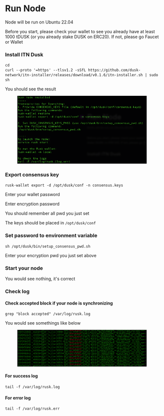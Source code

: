 # Run Node

Node will be run on Ubuntu 22.04

Before you start, please check your wallet to see you already have at least 1000 tDUSK (or you already stake DUSK on ERC20). If not, please go Faucet or Wallet

### Install ITN Dusk <a href="#install-itn-dusk" id="install-itn-dusk"></a>

```
cd
curl --proto '=https' --tlsv1.2 -sSfL https://github.com/dusk-network/itn-installer/releases/download/v0.1.6/itn-installer.sh | sudo sh
```

You should see the result

<figure><img src="../.gitbook/assets/image (15).png" alt=""><figcaption></figcaption></figure>

### Export consensus key <a href="#export-consensus-key" id="export-consensus-key"></a>

```
rusk-wallet export -d /opt/dusk/conf -n consensus.keys
```

Enter your wallet password

Enter encryption password

You should remember all pwd you just set

The keys should be placed in `/opt/dusk/conf`

### Set password to environment variable <a href="#set-password-to-environment-variable" id="set-password-to-environment-variable"></a>

```
sh /opt/dusk/bin/setup_consensus_pwd.sh
```

Enter your encryption pwd you just set above

### Start your node <a href="#start-your-node" id="start-your-node"></a>

You would see nothing, it's correct

### Check log <a href="#check-log" id="check-log"></a>

#### Check accepted block if your node is synchronizing <a href="#check-accepted-block-if-your-node-is-synchronizing" id="check-accepted-block-if-your-node-is-synchronizing"></a>

```
grep "block accepted" /var/log/rusk.log
```

You would see somethings like below

<figure><img src="../.gitbook/assets/image (16).png" alt=""><figcaption></figcaption></figure>

#### For success log <a href="#for-success-log" id="for-success-log"></a>

```
tail -f /var/log/rusk.log
```

#### For error log <a href="#for-error-log" id="for-error-log"></a>

```
tail -f /var/log/rusk.err
```
